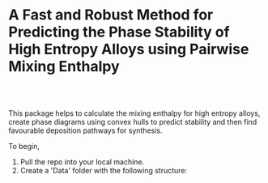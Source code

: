 <h1> A Fast and Robust Method for  Predicting the Phase Stability of High Entropy Alloys using Pairwise Mixing Enthalpy</h1>


<br>
<br>

This package helps to calculate the mixing enthalpy for high entropy alloys, create phase diagrams using convex hulls to predict stability and then find favourable deposition pathways for synthesis.

To begin, 
1) Pull the repo into your local machine.
2) Create a 'Data' folder with the following structure:
   